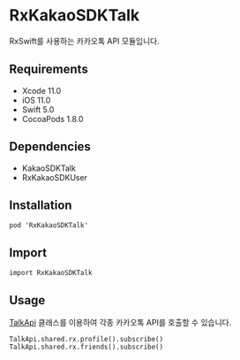 # RxKakaoSDKTalk

RxSwift를 사용하는 카카오톡 API 모듈입니다.

## Requirements
- Xcode 11.0
- iOS 11.0
- Swift 5.0
- CocoaPods 1.8.0

## Dependencies
- KakaoSDKTalk
- RxKakaoSDKUser

## Installation
```
pod 'RxKakaoSDKTalk'
```

## Import
```
import RxKakaoSDKTalk
```

## Usage
[TalkApi](Extensions/Reactive.html) 클래스를 이용하여 각종 카카오톡 API를 호출할 수 있습니다.
```
TalkApi.shared.rx.profile().subscribe()
TalkApi.shared.rx.friends().subscribe()
```
